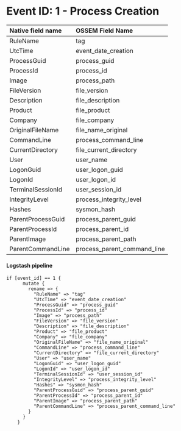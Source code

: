 # Event ID: 1 - Process Creation

|Native field name            |OSSEM Field Name                   |
|:----------------------------|:----------------------------------|
| RuleName                    | tag                               |
| UtcTime                     | event_date_creation               |
| ProcessGuid                 | process_guid                      | 
| ProcessId                   | process_id                        |
| Image                       | process_path                      |
| FileVersion                 | file_version                      |
| Description                 | file_description                  |
| Product                     | file_product                      |
| Company                     | file_company                      |
| OriginalFileName            | file_name_original                |
| CommandLine                 | process_command_line              |
| CurrentDirectory            | file_current_directory            |
| User                        | user_name                         |
| LogonGuid                   | user_logon_guid                   |
| LogonId                     | user_logon_id                     |
| TerminalSessionId           | user_session_id                   |
| IntegrityLevel              | process_integrity_level           |
| Hashes                      | sysmon_hash                       |
| ParentProcessGuid           | process_parent_guid               |
| ParentProcessId             | process_parent_id                 |
| ParentImage                 | process_parent_path               |
| ParentCommandLine           | process_parent_command_line       |

#### Logstash pipeline

```
if [event_id] == 1 {
      mutate {
        rename => {
          "RuleName" => "tag"
          "UtcTime" => "event_date_creation"
          "ProcessGuid" => "process_guid"
          "ProcessId" => "process_id"
          "Image" => "process_path"
          "FileVersion" => "file_version"
          "Description" => "file_description"
          "Product" => "file_product"
          "Company" => "file_company"
          "OriginalFileName" => "file_name_original"
          "CommandLine" => "process_command_line"
          "CurrentDirectory" => "file_current_directory"
          "User" => "user_name"
          "LogonGuid" => "user_logon_guid"
          "LogonId" => "user_logon_id"
          "TerminalSessionId" => "user_session_id"
          "IntegrityLevel" => "process_integrity_level"
          "Hashes" => "sysmon_hash"
          "ParentProcessGuid" => "process_parent_guid"
          "ParentProcessId" => "process_parent_id"
          "ParentImage" => "process_parent_path"
          "ParentCommandLine" => "process_parent_command_line"
        }
      }
    }
```